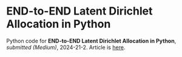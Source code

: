 # END-to-END Latent Dirichlet Allocation in Python
Python code for **END-to-END Latent Dirichlet Allocation in Python**, *submitted (Medium)*, 2024-21-2.
Article is [here](https://medium.com/@petrkorab/end-to-end-latent-dirichlet-allocation-in-python-ac7bf75cd9fc](https://medium.com/python-in-plain-english/end-to-end-latent-dirichlet-allocation-in-python-ac7bf75cd9fc?sk=37374dd502e7ff5d9c24b23fa8b0afd7)https://medium.com/python-in-plain-english/end-to-end-latent-dirichlet-allocation-in-python-ac7bf75cd9fc?sk=37374dd502e7ff5d9c24b23fa8b0afd7).
